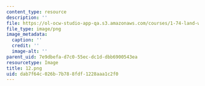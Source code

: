 ```yaml
---
content_type: resource
description: ''
file: https://ol-ocw-studio-app-qa.s3.amazonaws.com/courses/1-74-land-water-food-and-climate-fall-2020/dab7f64c026b7b788fdf1228aaa1c2f0_12.png
file_type: image/png
image_metadata:
  caption: ''
  credit: ''
  image-alt: ''
parent_uid: 7e9dbefa-d7c0-55ec-dc1d-dbb6900543ea
resourcetype: Image
title: 12.png
uid: dab7f64c-026b-7b78-8fdf-1228aaa1c2f0
---
```

